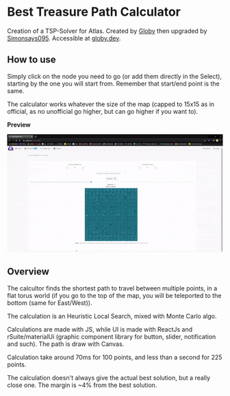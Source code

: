 # Best Treasure Path Calculator
Creation of a TSP-Solver for Atlas. Created by [Globy](https://github.com/LudovicLemaire) then upgraded by [Simonsays095](https://github.com/Simonsays095). Accessible at [globy.dev](https://globy.dev/treasurePath).

## How to use
Simply click on the node you need to go (or add them directly in the Select), starting by the one you will start from.
Remember that start/end point is the same.

The calculator works whatever the size of the map (capped to 15x15 as in official, as no unofficial go higher, but can go higher if you want to).

**Preview**

![screenshot](https://raw.githubusercontent.com/LudovicLemaire/TSP-solver/master/git_images/TSP-Solver.gif)


## Overview
The calcultor finds the shortest path to travel between multiple points, in a flat torus world (if you go to the top of the map, you will be teleported to the bottom (same for East/West)).

The calculation is an Heuristic Local Search, mixed with Monte Carlo algo.

Calculations are made with JS, while UI is made with ReactJs and rSuite/materialUi (graphic component library for button, slider, notification and such). The path is draw with Canvas.

Calculation take around 70ms for 100 points, and less than a second for 225 points.

The calculation doesn't always give the actual best solution, but a really close one. The margin is ~4% from the best solution.
